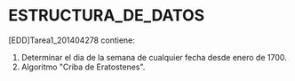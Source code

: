 # ESTRUCTURA_DE_DATOS

[EDD]Tarea1_201404278 contiene:
1) Determinar el dia de la semana de cualquier fecha desde enero de 1700.
2) Algoritmo "Criba de Eratostenes".
